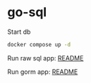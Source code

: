 # go-sql

Start db

```sh
docker compose up -d
```

Run raw sql app: [README](/sql/README.md)

Run gorm app: [README](/gorm/README.md)
